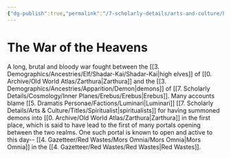 ```yaml
---
{"dg-publish":true,"permalink":"/7-scholarly-details/arts-and-culture/history/the-war-of-the-heavens/","noteIcon":""}
---
```


# The War of the Heavens

A long, brutal and bloody war fought between the [[3. Demographics/Ancestries/Elf/Shadar-Kai/Shadar-Kai\|high elves]] of [[0. Archive/Old World Atlas/Zarthura\|Zarthura]] and the [[3. Demographics/Ancestries/Apparition/Demon\|demons]] of [[7. Scholarly Details/Cosmology/Inner Planes/Erebus/Erebus\|Erebus]]. Many accounts blame [[5. Dramatis Personae/Factions/Luminari\|Luminari]] [[7. Scholarly Details/Arts & Culture/Titles/Spiritualist\|spiritualists]] for having summoned demons into [[0. Archive/Old World Atlas/Zarthura\|Zarthura]] in the first place, which is said to have lead to the first of many portals opening between the two realms. One such portal is known to open and active to this day-- [[4. Gazetteer/Red Wastes/Mors Omnia/Mors Omnia\|Mors Omnia]] in the [[4. Gazetteer/Red Wastes/Red Wastes\|Red Wastes]]. 
